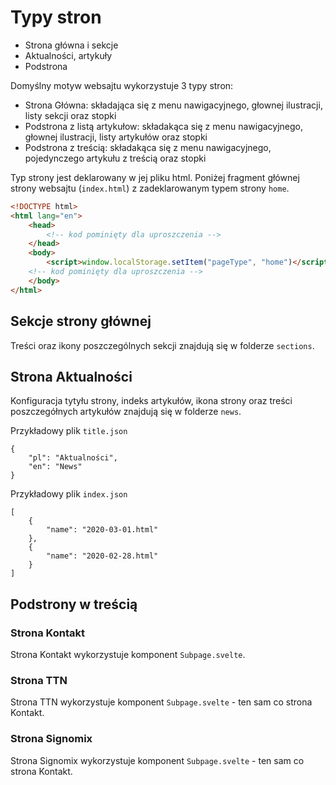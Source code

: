 # Typy stron

* Strona główna i sekcje 
* Aktualności, artykuły
* Podstrona

Domyślny motyw websajtu wykorzystuje 3 typy stron:

* Strona Główna: składająca się z menu nawigacyjnego, głownej ilustracji, listy sekcji oraz stopki
* Podstrona z listą artykułow: składakąca się z menu nawigacyjnego, głownej ilustracji, listy artykułów oraz stopki
* Podstrona z treścią: składakąca się z menu nawigacyjnego, pojedynczego artykułu z treścią oraz stopki

Typ strony jest deklarowany w jej pliku html. Poniżej fragment głównej strony websajtu (`index.html`) 
z zadeklarowanym typem strony `home`.

```html
<!DOCTYPE html>
<html lang="en">
    <head>
        <!-- kod pominięty dla uproszczenia -->
    </head>
    <body>
        <script>window.localStorage.setItem("pageType", "home")</script>
    <!-- kod pominięty dla uproszczenia -->
    </body>
</html>
```

## Sekcje strony głównej

Treści oraz ikony poszczególnych sekcji znajdują się w folderze `sections`.

## Strona Aktualności

Konfiguracja tytyłu strony, indeks artykułów, ikona strony oraz treści poszczegółnych artykułów znajdują się w folderze `news`.

Przykładowy plik `title.json`

```
{
    "pl": "Aktualności",
    "en": "News"
}
```

Przykładowy plik `index.json`

```
[
    {
        "name": "2020-03-01.html"
    },
    {
        "name": "2020-02-28.html"
    }
]
```

## Podstrony w treścią

### Strona Kontakt

Strona Kontakt wykorzystuje komponent `Subpage.svelte`.

### Strona TTN

Strona TTN wykorzystuje komponent `Subpage.svelte` - ten sam co strona Kontakt.

### Strona Signomix

Strona Signomix wykorzystuje komponent `Subpage.svelte` - ten sam co strona Kontakt.
